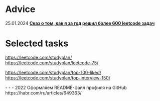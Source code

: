 <!-- <div dir="ltr"> -->

# Adviсe
25.01.2024 **[Сказ о том, как я за год решил более 600 leetcode задач](https://tproger.ru/articles/skaz-o-tom--kak-ya-za-god-rewil-bolee-600-leetcode-zadach)**               

# Selected tasks
https://leetcode.com/studyplan/                 
https://leetcode.com/studyplan/leetcode-75/                   

https://leetcode.com/studyplan/top-100-liked/       
https://leetcode.com/studyplan/top-interview-150/
</div>
- - -
2022 Оформляем README-файл профиля на GitHub https://habr.com/ru/articles/649363/           


